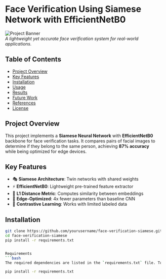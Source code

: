 # Face Verification Using Siamese Network with EfficientNetB0

![Project Banner](https://via.placeholder.com/800x200?text=Face+Verification+Siamese+Network)  
*A lightweight yet accurate face verification system for real-world applications.*

## Table of Contents
- [Project Overview](#project-overview)
- [Key Features](#key-features)
- [Installation](#installation)
- [Usage](#usage)
- [Results](#results)
- [Future Work](#future-work)
- [References](#references)
- [License](#license)

## Project Overview
This project implements a **Siamese Neural Network** with **EfficientNetB0** backbone for face verification tasks. It compares pairs of facial images to determine if they belong to the same person, achieving **87% accuracy** while being optimized for edge devices.

## Key Features
- 🎭 **Siamese Architecture**: Twin networks with shared weights
- ⚡ **EfficientNetB0**: Lightweight pre-trained feature extractor
- 📏 **L1 Distance Metric**: Computes similarity between embeddings
- 📱 **Edge-Optimized**: 4x fewer parameters than baseline CNN
- 🔄 **Contrastive Learning**: Works with limited labeled data

## Installation
```bash
git clone https://github.com/yourusername/face-verification-siamese.git
cd face-verification-siamese
pip install -r requirements.txt


Requirements
```bash
The required dependencies are listed in the `requirements.txt` file. To install them, run:

pip install -r requirements.txt
 


